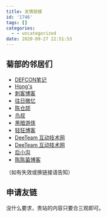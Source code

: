 ```yaml
---
title: 友情链接
id: '1746'
tags: []
categories:
  - - uncategorized
date: 2020-09-27 22:51:53
---
```


## 菊部的邻居们

*   [DEFCON笔记](https://defcon.cn/)
*   [Hong's](http://www.aixdata.cn/)
*   [刺客博客](https://4ker.cc/)
*   [往日微忆](https://www.yiwan.pro/)
*   [陈仓颉](https://imzm.im/)
*   [鸟叔](https://thornbird.org/)
*   [黑暗游侠](https://kimtsu.com/)
*   [轻狂博客](http://www.qingkuang.net/)
*   [DeeTeam 互动技术网](https://defcon.cn/)
*   [DeeTeam 互动技术网](https://deeteam.cn/)
*   [后小沟](http://www.chdyou.net/)
*   [陈陈菌博客](https://blog.glumi.cn)

（如有失效或换链接请告知）

## 申请友链

没什么要求，贵站的内容只要合三观即可。